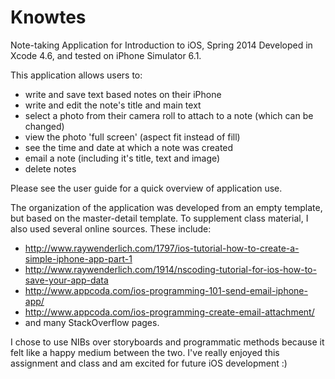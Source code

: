 Knowtes
=======

Note-taking Application for Introduction to iOS, Spring 2014
Developed in Xcode 4.6, and tested on iPhone Simulator 6.1.

This application allows users to:
- write and save text based notes on their iPhone
- write and edit the note's title and main text
- select a photo from their camera roll to attach to a note (which can be changed)
- view the photo 'full screen' (aspect fit instead of fill)
- see the time and date at which a note was created
- email a note (including it's title, text and image)
- delete notes

Please see the user guide for a quick overview of application use.

The organization of the application was developed from an empty template, but based on the master-detail template.
To supplement class material, I also used several online sources. These include:
- http://www.raywenderlich.com/1797/ios-tutorial-how-to-create-a-simple-iphone-app-part-1
- http://www.raywenderlich.com/1914/nscoding-tutorial-for-ios-how-to-save-your-app-data
- http://www.appcoda.com/ios-programming-101-send-email-iphone-app/
- http://www.appcoda.com/ios-programming-create-email-attachment/
- and many StackOverflow pages.

I chose to use NIBs over storyboards and programmatic methods because it felt like a happy medium between the two. 
I've really enjoyed this assignment and class and am excited for future iOS development :)
